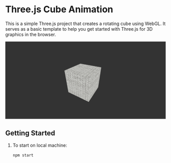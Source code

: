 # Three.js Cube Animation

This is a simple Three.js project that creates a rotating cube using WebGL. It serves as a basic template to help you get started with Three.js for 3D graphics in the browser.

![Cube Animation](./public/textures/demo.png)

## Getting Started

1. To start on local machine:

   ```bash
   npm start
